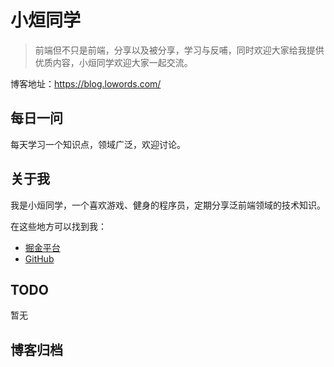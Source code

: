 # 小烜同学

> 前端但不只是前端，分享以及被分享，学习与反哺，同时欢迎大家给我提供优质内容，小烜同学欢迎大家一起交流。

博客地址：<https://blog.lowords.com/>

## 每日一问

每天学习一个知识点，领域广泛，欢迎讨论。

## 关于我

我是小烜同学，一个喜欢游戏、健身的程序员，定期分享泛前端领域的技术知识。

在这些地方可以找到我：

- [掘金平台](https://juejin.im/user/59cbb8d46fb9a00a6c12c2cf)
- [GitHub](https://github.com/balancelove/bl_blog)

## TODO

暂无

## 博客归档
